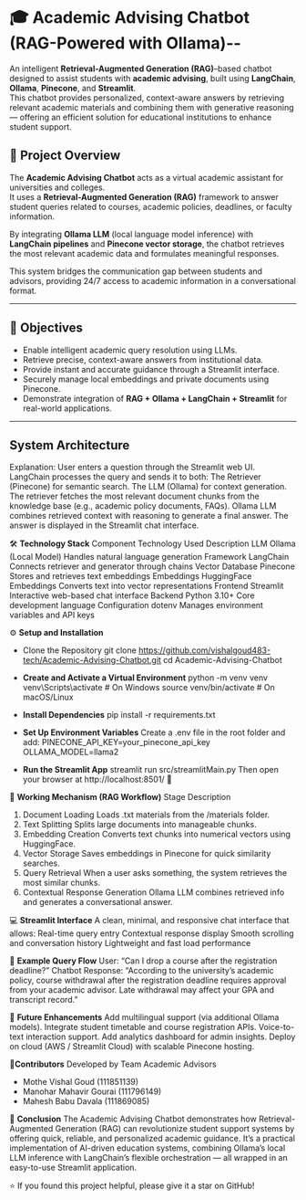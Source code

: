 # 🎓 Academic Advising Chatbot (RAG-Powered with Ollama)--

An intelligent **Retrieval-Augmented Generation (RAG)**–based chatbot designed to assist students with **academic advising**, built using **LangChain**, **Ollama**, **Pinecone**, and **Streamlit**.  
This chatbot provides personalized, context-aware answers by retrieving relevant academic materials and combining them with generative reasoning — offering an efficient solution for educational institutions to enhance student support.



## 📖 Project Overview
The **Academic Advising Chatbot** acts as a virtual academic assistant for universities and colleges.  
It uses a **Retrieval-Augmented Generation (RAG)** framework to answer student queries related to courses, academic policies, deadlines, or faculty information.  

By integrating **Ollama LLM** (local language model inference) with **LangChain pipelines** and **Pinecone vector storage**, the chatbot retrieves the most relevant academic data and formulates meaningful responses.  

This system bridges the communication gap between students and advisors, providing 24/7 access to academic information in a conversational format.

---

## 🎯 Objectives
-  Enable intelligent academic query resolution using LLMs.  
-  Retrieve precise, context-aware answers from institutional data.  
-  Provide instant and accurate guidance through a Streamlit interface.  
-  Securely manage local embeddings and private documents using Pinecone.  
-  Demonstrate integration of **RAG + Ollama + LangChain + Streamlit** for real-world applications.

---

##  **System Architecture**


Explanation:
User enters a question through the Streamlit web UI.
LangChain processes the query and sends it to both:
The Retriever (Pinecone) for semantic search.
The LLM (Ollama) for context generation.
The retriever fetches the most relevant document chunks from the knowledge base (e.g., academic policy documents, FAQs).
Ollama LLM combines retrieved context with reasoning to generate a final answer.
The answer is displayed in the Streamlit chat interface.

🛠️ **Technology Stack**
Component	Technology Used	Description
 LLM	Ollama (Local Model)	Handles natural language generation
 Framework	LangChain	Connects retriever and generator through chains
 Vector Database	Pinecone	Stores and retrieves text embeddings
 Embeddings	HuggingFace Embeddings	Converts text into vector representations
 Frontend	Streamlit	Interactive web-based chat interface
 Backend	Python 3.10+	Core development language
 Configuration	dotenv	Manages environment variables and API keys


⚙️ **Setup and Installation**

- Clone the Repository
git clone https://github.com/vishalgoud483-tech/Academic-Advising-Chatbot.git
cd Academic-Advising-Chatbot

- **Create and Activate a Virtual Environment**
python -m venv venv
venv\Scripts\activate      # On Windows
source venv/bin/activate   # On macOS/Linux

- **Install Dependencies**
pip install -r requirements.txt

- **Set Up Environment Variables**
Create a .env file in the root folder and add:
PINECONE_API_KEY=your_pinecone_api_key
OLLAMA_MODEL=llama2      

- **Run the Streamlit App**
streamlit run src/streamlitMain.py
Then open your browser at http://localhost:8501/ 🚀

🧠 **Working Mechanism (RAG Workflow)**
Stage	Description
1. Document Loading	Loads .txt materials from the /materials folder.
2. Text Splitting	Splits large documents into manageable chunks.
3. Embedding Creation	Converts text chunks into numerical vectors using HuggingFace.
4. Vector Storage	Saves embeddings in Pinecone for quick similarity searches.
5. Query Retrieval	When a user asks something, the system retrieves the most similar chunks.
6. Contextual Response Generation	Ollama LLM combines retrieved info and generates a conversational answer.

💻 **Streamlit Interface**
A clean, minimal, and responsive chat interface that allows:
Real-time query entry
Contextual response display
Smooth scrolling and conversation history
Lightweight and fast load performance



💬 **Example Query Flow**
User:
“Can I drop a course after the registration deadline?”
Chatbot Response:
“According to the university’s academic policy, course withdrawal after the registration deadline requires approval from your academic advisor. Late withdrawal may affect your GPA and transcript record.”

🔮 **Future Enhancements**
 Add multilingual support (via additional Ollama models).
 Integrate student timetable and course registration APIs.
 Voice-to-text interaction support.
 Add analytics dashboard for admin insights.
 Deploy on cloud (AWS / Streamlit Cloud) with scalable Pinecone hosting.

👥**Contributors**
Developed by Team Academic Advisors

- Mothe Vishal Goud (111851139)
- Manohar Mahavir Gourai (111796149)
- Mahesh Babu Davala  (111869085)

🏁 **Conclusion**
The Academic Advising Chatbot demonstrates how Retrieval-Augmented Generation (RAG) can revolutionize student support systems by offering quick, reliable, and personalized academic guidance.
It’s a practical implementation of AI-driven education systems, combining Ollama’s local LLM inference with LangChain’s flexible orchestration — all wrapped in an easy-to-use Streamlit application.

⭐ If you found this project helpful, please give it a star on GitHub!
